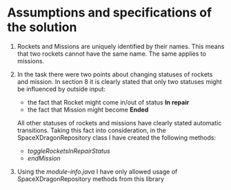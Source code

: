 # Assumptions and specifications of the solution
1. Rockets and Missions are uniquely identified by their names. This means that two rockets cannot have the same name. The same applies to missions.
2. In the task there were two points about changing statuses of rockets and mission.
   In section 8 it is clearly stated that only two statuses might be influenced by outside input:
   - the fact that Rocket might come in/out of status __In repair__
   - the fact that Mission might become __Ended__
    
   All other statuses of rockets and missions have clearly stated automatic transitions. 
   Taking this fact into consideration, in the SpaceXDragonRepository class I have created the following methods:
   - _toggleRocketsInRepairStatus_
   - _endMission_
 3. Using the _module-info.java_ I have only allowed usage of SpaceXDragonRepository methods from this library
